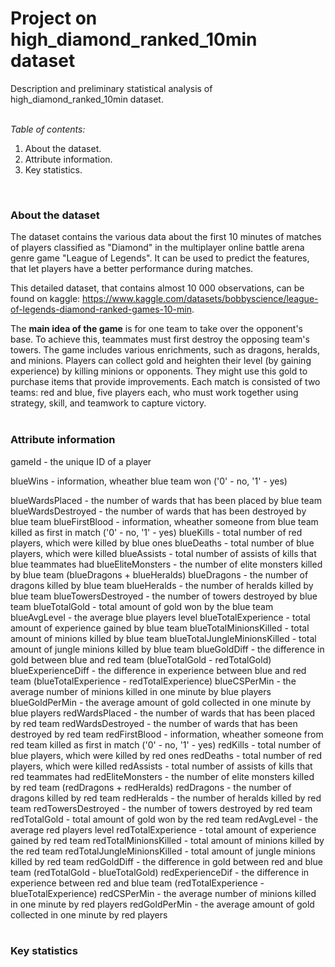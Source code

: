 # Project on high_diamond_ranked_10min dataset
Description and preliminary statistical analysis of high_diamond_ranked_10min dataset. <br>
<br>

*Table of contents:*
1. About the dataset.
2. Attribute information.
3. Key statistics.
<br>

### About the dataset
The dataset contains the various data about the first 10 minutes of matches of players classified as "Diamond" in the multiplayer online battle arena genre game "League of Legends". It can be used to predict the features, that let players have a better performance during matches. 

This detailed dataset, that contains almost 10 000 observations, can be found on kaggle: https://www.kaggle.com/datasets/bobbyscience/league-of-legends-diamond-ranked-games-10-min.

The **main idea of the game** is for one team to take over the opponent's base. To achieve this, teammates must first destroy the opposing team's towers. The game includes various enrichments, such as dragons, heralds, and minions.  Players can collect gold and heighten their level (by gaining experience) by killing minions or opponents. They might use this gold to purchase items that provide improvements. Each match is consisted of two teams: red and blue, five players each, who must work together using strategy, skill, and teamwork to capture victory. <br>
<br>

### Attribute information
gameId - the unique ID of a player

blueWins - information, wheather blue team won ('0' - no, '1' - yes)

blueWardsPlaced - the number of wards that has been placed by blue team
blueWardsDestroyed - the number of wards that has been destroyed by blue team
blueFirstBlood - information, wheather someone from blue team killed as first in match ('0' - no, '1' - yes)
blueKills - total number of red players, which were killed by blue ones
blueDeaths - total number of blue players, which were killed
blueAssists - total number of assists of kills that blue teammates had
blueEliteMonsters - the number of elite monsters killed by blue team (blueDragons + blueHeralds)
blueDragons - the number of dragons killed by blue team
blueHeralds - the number of heralds killed by blue team
blueTowersDestroyed - the number of towers destroyed by blue team
blueTotalGold - total amount of gold won by the blue team
blueAvgLevel - the average blue players level
blueTotalExperience - total amount of experience gained by blue team
blueTotalMinionsKilled - total amount of minions killed by blue team
blueTotalJungleMinionsKilled - total amount of jungle minions killed by blue team
blueGoldDiff - the difference in gold between blue and red team (blueTotalGold - redTotalGold)
blueExperienceDiff - the difference in experience between blue and red team (blueTotalExperience - redTotalExperience)
blueCSPerMin - the average number of minions killed in one minute by blue players
blueGoldPerMin - the average amount of gold collected in one minute by blue players
redWardsPlaced - the number of wards that has been placed by red team
redWardsDestroyed - the number of wards that has been destroyed by red team
redFirstBlood - information, wheather someone from red team killed as first in match ('0' - no, '1' - yes)
redKills - total number of blue players, which were killed by red ones
redDeaths - total number of red players, which were killed
redAssists - total number of assists of kills that red teammates had
redEliteMonsters - the number of elite monsters killed by red team (redDragons + redHeralds)
redDragons - the number of dragons killed by red team
redHeralds - the number of heralds killed by red team
redTowersDestroyed - the number of towers destroyed by red team
redTotalGold - total amount of gold won by the red team
redAvgLevel - the average red players level
redTotalExperience - total amount of experience gained by red team
redTotalMinionsKilled - total amount of minions killed by the red team
redTotalJungleMinionsKilled - total amount of jungle minions killed by red team
redGoldDiff - the difference in gold between red and blue team (redTotalGold - blueTotalGold)
redExperienceDif - the difference in experience between red and blue team (redTotalExperience - blueTotalExperience)
redCSPerMin - the average number of minions killed in one minute by red players
redGoldPerMin - the average amount of gold collected in one minute by red players <br>
<br>

### Key statistics
